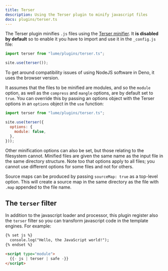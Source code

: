 ```yaml
---
title: Terser
description: Using the Terser plugin to minify javascript files
docs: plugins/terser.ts
---
```


The Terser plugin minifies `.js` files using the
[Terser minifier](https://terser.org/). It **is disabled by default** so to
enable it you have to import and use it in the `_config.js` file:

```js
import terser from "lume/plugins/terser.ts";

site.use(terser());
```

To get around compatibility issues of using NodeJS software in Deno, it uses the
browser version.

It assumes that the files to be minified are modules, and so the `module`
option, as well as the `compress` and `mangle` options, are by default set to
`true`. You can override this by passing an options object with the Terser
options in an `options` object in the `use` function:

```js
import terser from "lume/plugins/terser.ts";

site.use(terser({
  options: {
    module: false,
  },
}));
```

Other minification options can also be set, but those relating to the filesystem
cannot. Minified files are given the same name as the input file in the same
directory structure. Note too that options apply to all files; you cannot use
different options for some files and not for others.

Source maps can be produced by passing `sourceMap: true` as a top-level option.
This will create a source map in the same directory as the file with `.map`
appended to the file name.

## The `terser` filter

In addition to the javascript loader and processor, this plugin register also
the `terser` filter so you can transform javascript code in the template
engines. For example:

```html
{% set js %}
  console.log("Hello, the JavaScript world!");
{% endset %}

<script type="module">
  {{- js | terser | safe -}}
</script>
```
